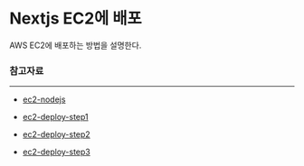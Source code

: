 # **Nextjs EC2에 배포**

AWS EC2에 배포하는 방법을 설명한다.

### 참고자료

<hr />

- [ec2-nodejs](https://velog.io/@ywoosang/Node.js-%EC%84%A4%EC%B9%98)

- [ec2-deploy-step1](https://eomtttttt-develop.tistory.com/205?category=873489)

- [ec2-deploy-step2](https://eomtttttt-develop.tistory.com/206?category=873489)

- [ec2-deploy-step3](https://eomtttttt-develop.tistory.com/207?category=873489)
